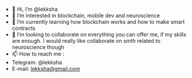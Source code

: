 - 👋 Hi, I’m @lekksha
- 👀 I’m interested in blockchain, mobile dev and neuroscience
- 🌱 I’m currently learning how blockchain works and how to make smart contracts
- 💞️ I’m looking to collaborate on everything you can offer me, if my skills are enough. I would really like collaborate on smth related to neuroscience though
- 📫 How to reach me :
-   Telegram: @lekksha
-   E-mail: lekksha@gmail.com

<!---
lekksha/lekksha is a ✨ special ✨ repository because its `README.md` (this file) appears on your GitHub profile.
You can click the Preview link to take a look at your changes.
--->
